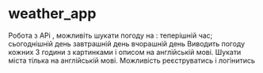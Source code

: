 # weather_app
Робота з APi , можливіть шукати погоду на : 
теперішній час;
сьогоднішній день 
завтрашній день 
вчорашній день 
Виводить погоду кожних 3 години з картинками і описом на англійській мові. Шукати міста тілька на англійській мові. Можливість реєструватись і логінитись
